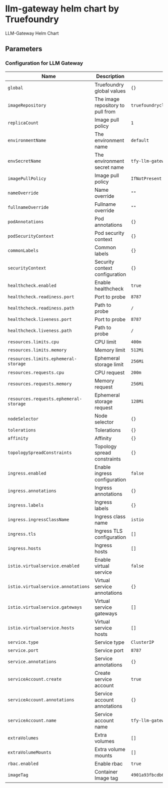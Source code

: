 # llm-gateway helm chart by Truefoundry
LLM-Gateway Helm Chart 

## Parameters

### Configuration for LLM Gateway

| Name                                   | Description                       | Value                                      |
| -------------------------------------- | --------------------------------- | ------------------------------------------ |
| `global`                               | Truefoundry global values         | `{}`                                       |
| `imageRepository`                      | The image repository to pull from | `truefoundrycloud/tfy-llm-gateway`         |
| `replicaCount`                         | Image pull policy                 | `1`                                        |
| `environmentName`                      | The environment name              | `default`                                  |
| `envSecretName`                        | The environment secret name       | `tfy-llm-gateway-env-secret`               |
| `imagePullPolicy`                      | Image pull policy                 | `IfNotPresent`                             |
| `nameOverride`                         | Name override                     | `""`                                       |
| `fullnameOverride`                     | Fullname override                 | `""`                                       |
| `podAnnotations`                       | Pod annotations                   | `{}`                                       |
| `podSecurityContext`                   | Pod security context              | `{}`                                       |
| `commonLabels`                         | Common labels                     | `{}`                                       |
| `securityContext`                      | Security context configuration    | `{}`                                       |
| `healthcheck.enabled`                  | Enable healthcheck                | `true`                                     |
| `healthcheck.readiness.port`           | Port to probe                     | `8787`                                     |
| `healthcheck.readiness.path`           | Path to probe                     | `/`                                        |
| `healthcheck.liveness.port`            | Port to probe                     | `8787`                                     |
| `healthcheck.liveness.path`            | Path to probe                     | `/`                                        |
| `resources.limits.cpu`                 | CPU limit                         | `400m`                                     |
| `resources.limits.memory`              | Memory limit                      | `512Mi`                                    |
| `resources.limits.ephemeral-storage`   | Ephemeral storage limit           | `256Mi`                                    |
| `resources.requests.cpu`               | CPU request                       | `200m`                                     |
| `resources.requests.memory`            | Memory request                    | `256Mi`                                    |
| `resources.requests.ephemeral-storage` | Ephemeral storage request         | `128Mi`                                    |
| `nodeSelector`                         | Node selector                     | `{}`                                       |
| `tolerations`                          | Tolerations                       | `{}`                                       |
| `affinity`                             | Affinity                          | `{}`                                       |
| `topologySpreadConstraints`            | Topology spread constraints       | `{}`                                       |
| `ingress.enabled`                      | Enable ingress configuration      | `false`                                    |
| `ingress.annotations`                  | Ingress annotations               | `{}`                                       |
| `ingress.labels`                       | Ingress labels                    | `{}`                                       |
| `ingress.ingressClassName`             | Ingress class name                | `istio`                                    |
| `ingress.tls`                          | Ingress TLS configuration         | `[]`                                       |
| `ingress.hosts`                        | Ingress hosts                     | `[]`                                       |
| `istio.virtualservice.enabled`         | Enable virtual service            | `false`                                    |
| `istio.virtualservice.annotations`     | Virtual service annotations       | `{}`                                       |
| `istio.virtualservice.gateways`        | Virtual service gateways          | `[]`                                       |
| `istio.virtualservice.hosts`           | Virtual service hosts             | `[]`                                       |
| `service.type`                         | Service type                      | `ClusterIP`                                |
| `service.port`                         | Service port                      | `8787`                                     |
| `service.annotations`                  | Service annotations               | `{}`                                       |
| `serviceAccount.create`                | Create service account            | `true`                                     |
| `serviceAccount.annotations`           | Service account annotations       | `{}`                                       |
| `serviceAccount.name`                  | Service account name              | `tfy-llm-gateway`                          |
| `extraVolumes`                         | Extra volumes                     | `[]`                                       |
| `extraVolumeMounts`                    | Extra volume mounts               | `[]`                                       |
| `rbac.enabled`                         | Enable rbac                       | `true`                                     |
| `imageTag`                             | Container Image tag               | `4901a93fbcdb6530a7e2e0ed608cf800867a4661` |
